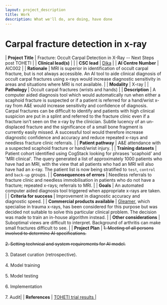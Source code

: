 ```yaml
---
layout: project_description
title: Work
description: What we'll do, are doing, have done
---
```


# **Carpal fracture detection in x-ray**

| <b>Project Title</b> | Fracture: Occult Carpal Detection in X-Ray -- Next Steps post TOHETI |
| <b>Clinical lead(s)</b> |  |
| <b>CSC lead</b> | [Dika](/team/dika.html) |
| <b>AI Centre Number</b> | AIC002 |
| <b>Rationale</b> | MRI is superior in identification of occult carpal fracture, but is not always accessible. An AI tool to aide clinical diagnosis of occult carpal fractures using x-rays would increase diagnostic sensitivity in areas and situations where MRI is not available.  |
| <b>Modality</b> | X-ray |
| <b>Pathology</b> | Occult carpal fractures (wrists and hands) |
| <b>Description</b> | A computer aided diagnosis tool which would automatically run when either a scaphoid fracture is suspected or if a patient is referred for a hand/wrist x-ray from A&E would increase sensitivity and confidence of diagnosis. Carpal fractures can be difficult to identify and patients with high clinical suspicion are put in a splint and referred to the fracture clinic even if a fracture isn’t seen on the x-ray by the clinician. Subtle lucency of an un-displaced fracture and the significance of a small bone fragment is currently easily missed. A successful tool would therefore increase diagnostic confidence and accuracy and reduce repeated x-rays and needless fracture clinic referrals. |
| <b>Patient pathway</b> | A&E attendance with a suspected scaphoid fracture or hand/wrist injury. |
| <b>Training datasets</b> | Patient cohort identified using CogStack looking for phrases 'scaphoid' and 'MRI clinical'. The query generated a list of approximately 1000 patients who have had an MRI, with the view that all patients who had an MRI will also have had an x-ray. The patient list is now being stratified to `test`, `control` and `back-up` groups. |
| <b>Consequences of errors</b> | Needless referrals to fracture clinic and needless immobilisation in patients who do not have a fracture; repeated x-rays; referrals to MRI. |
| <b>Goals</b> | An automated computer aided diagnosis tool triggered when appropriate x-rays are taken. |
| <b>Criteria for success</b> | Improvement in diagnostic accuracy and diagnostic speed. |
| <b>Commercial products available</b> | <a href="http://www.gleamer.ai/">Gleamer</a>, which specialise in trauma x-rays, has been considered for this purpose but was decided not suitable to solve this particular clinical problem. The decision was made to train an in-house algorithm instead. |
| <b>Other considerations</b> | Suboptimal views are difficult to interpret. Background of arthritis can make small fractures difficult to see. |
| <b>Project Plan</b> | <strike>1.	Meeting of all persons involved to determine AI specifications. <br><br> 2.	Setting technical and system requirements for AI model. </strike> <br> <br> 3. Dataset curation (retrospective). <br><br> 4.	Model training<br><br>5.	Model testing <br><br>6.	Implementation <br><br>7. Audit|
| <b>References</b> | <a href="https://online.boneandjoint.org.uk/doi/full/10.1302/0301-620X.101B8.BJJ-2018-1590.R1"> TOHETI trial results </a> |